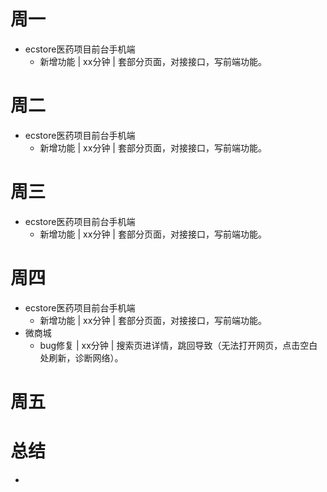 # 周一
* ecstore医药项目前台手机端
    - 新增功能 | xx分钟 | 套部分页面，对接接口，写前端功能。

# 周二
* ecstore医药项目前台手机端
    - 新增功能 | xx分钟 | 套部分页面，对接接口，写前端功能。

# 周三
* ecstore医药项目前台手机端
    - 新增功能 | xx分钟 | 套部分页面，对接接口，写前端功能。

# 周四
* ecstore医药项目前台手机端
    - 新增功能 | xx分钟 | 套部分页面，对接接口，写前端功能。
* 微商城
    - bug修复 | xx分钟 | 搜索页进详情，跳回导致（无法打开网页，点击空白处刷新，诊断网络）。

# 周五

# 总结
*
